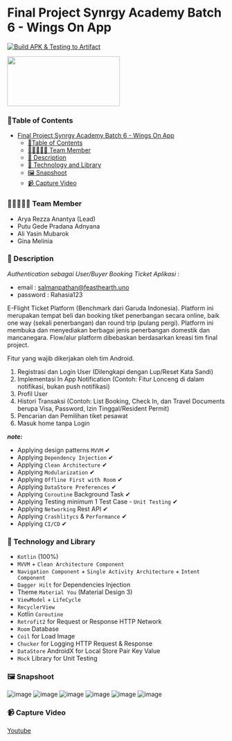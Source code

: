 # Final Project Synrgy Academy Batch 6 - Wings On App

[![Build APK & Testing to Artifact](https://github.com/SFPT2B6-SynrgyFinalProject/BookingTicket/actions/workflows/build-apk-and-testing-to-artifact.yaml/badge.svg)](https://github.com/SFPT2B6-SynrgyFinalProject/BookingTicket/actions/workflows/build-apk-and-testing-to-artifact.yaml)

[<img src="https://firebase.google.com/static/downloads/brand-guidelines/PNG/logo-built_white.png" width="260" height="115"/>](https://appdistribution.firebase.dev/i/bd1099921c4a2240)

### 🚩Table of Contents

<!-- TOC -->
* [Final Project Synrgy Academy Batch 6 - Wings On App](#final-project-synrgy-academy-batch-6---wings-on-app)
    * [🚩Table of Contents](#table-of-contents)
    * [👨🏼‍🤝‍👨🏼 Team Member](#-team-member)
    * [📌 Description](#-description)
    * [👣 Technology and Library](#-technology-and-library)
    * [🖼️ Snapshoot](#-snapshoot)
    * [📹 Capture Video](#-capture-video)
<!-- TOC -->

### 👨🏼‍🤝‍👨🏼 Team Member
- Arya Rezza Anantya (Lead)
- Putu Gede Pradana Adnyana
- Ali Yasin Mubarok
- Gina Melinia

### 📌 Description

*Authentication sebagai User/Buyer Booking Ticket Aplikasi* :
- email : salmanpathan@feasthearth.uno
- password : Rahasia123

E-Flight Ticket Platform (Benchmark dari Garuda Indonesia).  Platform ini merupakan tempat beli dan booking tiket penerbangan secara online, baik one way (sekali penerbangan) dan round trip (pulang pergi). Platform ini membuka dan menyediakan berbagai jenis penerbangan domestik dan mancanegara. Flow/alur platform dibebaskan berdasarkan kreasi tim final project. 

Fitur yang wajib dikerjakan oleh tim Android.

1. Registrasi dan Login User (Dilengkapi dengan Lup/Reset Kata Sandi)
2. Implementasi In App Notification (Contoh: Fitur Lonceng di dalam notifikasi, bukan push notifikasi)
3. Profil User
4. Histori Transaksi (Contoh: List Booking, Check In, dan Travel Documents berupa Visa, Password, Izin Tinggal/Resident Permit)
5. Pencarian dan Pemilihan tiket pesawat
6. Masuk home tanpa Login

***note:***

- Applying design patterns `MVVM` ✔
- Applying `Dependency Injection` ✔
- Applying `Clean Architecture` ✔
- Applying `Modularization` ✔
- Applying `Offline First with Room` ✔
- Applying `DataStore Preferences` ✔
- Applying `Coroutine` Background Task ✔
- Applying Testing minimum 1 Test Case - `Unit Testing` ✔
- Applying `Networking` Rest API ✔
- Applying `Crashlitycs` & `Performance` ✔
- Applying `CI/CD` ✔

### 👣 Technology and Library

- `Kotlin` (100%)
- `MVVM` + `Clean Architecture Component`
- `Navigation Component` + `Single Activity Architecture` + `Intent Component`
- `Dagger Hilt` for Dependencies Injection
- Theme `Material You` (Material Design 3)
- `ViewModel` + `LifeCycle`
- `RecyclerView`
- Kotlin `Coroutine`
- `Retrofit2` for Request or Response HTTP Network
- `Room` Database
- `Coil` for Load Image
- `Chucker` for Logging HTTP Request & Response
- `DataStore` AndroidX for Local Store Pair Key Value
- `Mock` Library for Unit Testing

### 🖼️ Snapshoot
![image](https://github.com/SFPT2B6-SynrgyFinalProject/BookingTicket/assets/43742778/ee71341d-d834-4a42-aab2-a5973ff72531)
![image](https://github.com/SFPT2B6-SynrgyFinalProject/BookingTicket/assets/43742778/683f8f28-7440-417f-a9ea-11a395719b22)
![image](https://github.com/SFPT2B6-SynrgyFinalProject/BookingTicket/assets/43742778/4dc8513c-3219-45d2-82f5-bdc0e3e428a6)
![image](https://github.com/SFPT2B6-SynrgyFinalProject/BookingTicket/assets/43742778/86f9550e-2de2-48e4-b7a3-a74516f13e02)
![image](https://github.com/SFPT2B6-SynrgyFinalProject/BookingTicket/assets/43742778/17358d03-07cb-49ad-98d0-809ddfd7d010)
![image](https://github.com/SFPT2B6-SynrgyFinalProject/BookingTicket/assets/43742778/3017aa6b-3612-4ad0-8119-697c5e10d305)
### 📹 Capture Video
[Youtube](https://youtu.be/kuQy7cnDYGk)